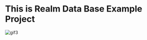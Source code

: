# This is Realm Data Base Example Project



![gif3](https://github.com/dalkilicyasin/RealmExampleProject/assets/72190310/4998c0e9-0c35-4d6e-a014-3e1dec6305b3)
